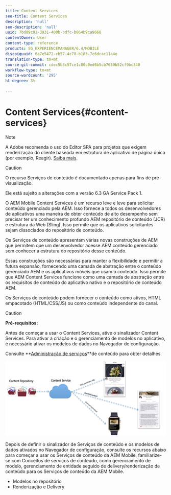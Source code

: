 ```yaml
---
title: Content Services
seo-title: Content Services
description: 'null'
seo-description: 'null'
uuid: 7bd09c91-3931-400b-bdfc-b064b9ca9668
contentOwner: User
content-type: reference
products: SG_EXPERIENCEMANAGER/6.4/MOBILE
discoiquuid: 6a7e5472-cb57-4c78-b183-7c6dcac11a4e
translation-type: tm+mt
source-git-commit: cdec5b3c57ce1c80c0ed6b5cb7650b52cf9bc340
workflow-type: tm+mt
source-wordcount: '295'
ht-degree: 3%

---
```



# Content Services{#content-services}

>[!NOTE]
>
>A Adobe recomenda o uso do Editor SPA para projetos que exigem renderização do cliente baseada em estrutura de aplicativo de página única (por exemplo, Reagir). [Saiba mais](/help/sites-developing/spa-overview.md).

>[!CAUTION]
>
>O recurso Serviços de conteúdo é documentado apenas para fins de pré-visualização.
>
>Ele está sujeito a alterações com a versão 6.3 GA Service Pack 1.

O AEM Mobile Content Services é um recurso leve e leve para solicitar conteúdo gerenciado pela AEM. Isso fornece a todos os desenvolvedores de aplicativos uma maneira de obter conteúdo de alto desempenho sem precisar ter um conhecimento profundo AEM repositório de conteúdo (JCR) e estrutura da Web (Sling). Isso permite que os aplicativos solicitantes sejam dissociados do repositório de conteúdo.

Os Serviços de conteúdo apresentam várias novas construções de AEM que permitem que um desenvolvedor acesse AEM conteúdo gerenciado sem conhecer a estrutura do repositório desse conteúdo.

Essas construções são necessárias para manter a flexibilidade e permitir a futura expansão, fornecendo uma camada de abstração entre o conteúdo gerenciado AEM e os aplicativos móveis que usam o conteúdo. Isso permite que AEM Content Services funcione como uma camada de abstração entre os requisitos de conteúdo do aplicativo nativo e o repositório de conteúdo AEM.

Os Serviços de conteúdo podem fornecer o conteúdo como ativos, HTML empacotado (HTML/CSS/JS) ou como conteúdo independente do canal.

>[!CAUTION]
>
>**Pré-requisitos:**
>
>Antes de começar a usar o Content Services, ative o sinalizador Content Services. Para ativar a criação e o gerenciamento de modelos no aplicativo, é necessário ativar os modelos de dados no Navegador de configuração.
>
>Consulte **[Administração de serviços](/help/mobile/developing-content-services.md)**de conteúdo para obter detalhes.

![chlimage_1-143](assets/chlimage_1-143.png)

Depois de definir o sinalizador de Serviços de conteúdo e os modelos de dados ativados no Navegador de configuração, consulte os recursos abaixo para começar a usar os Serviços de conteúdo da AEM Mobile, familiarize-se com Conceitos de serviços de conteúdo, como gerenciamento de modelo, gerenciamento de entidade seguido de delivery/renderização de conteúdo para os Serviços de conteúdo da AEM Mobile.

* Modelos no repositório
* Renderização e Delivery

